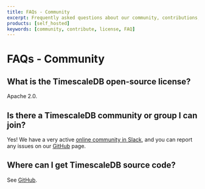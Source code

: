 ```yaml
---
title: FAQs - Community
excerpt: Frequently asked questions about our community, contributions, and licensing
products: [self_hosted]
keywords: [community, contribute, license, FAQ]
---
```


# FAQs - Community

## What is the TimescaleDB open-source license?

Apache 2.0.

## Is there a TimescaleDB community or group I can join?

Yes! We have a very active [online community in Slack][join_slack], and
you can report any issues on our [GitHub][] page.

## Where can I get TimescaleDB source code?

See [GitHub][].

[GitHub]: https://github.com/timescale/timescaledb/issues
[contact]: https://www.timescale.com/contact
[join_slack]: https://slack.timescale.com/
